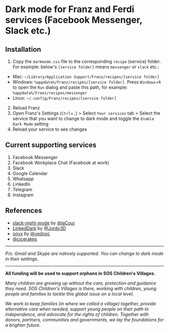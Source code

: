 # Dark mode for Franz and Ferdi services (Facebook Messenger, Slack etc.)

## Installation
1. Copy the `darkmode.css` file to the corresponding `recipe` (service) folder. For example: below's `[service folder]` means `messenger` or `slack` etc.:
  * Mac: `~/Library/Application Support/Franz/recipes/[service folder]`
  * Windows: `%appdata%/Franz/recipes/[service folder]`. Press `Windows`+`R` to open the `Run` dialog and paste this path, for example: `%appdata%/Franz/recipes/messenger`
  * Linux: `~/.config/Franz/recipes/[service folder]`
2. Reload Franz
3. Open Franz's Settings (`Ctrl`+`,`) > Select `Your services` tab > Select the service that you want to change to dark mode and toggle the `Enable Dark Mode` setting
4. Reload your service to see changes

## Current supporting services
1. Facebook Messenger
2. Facebook Workplace Chat (Facebook at work)
3. Slack
4. Google Calendar
5. Whatsapp
6. LinkedIn
7. Telegram
8. Instagram

## References
* [slack-night-mode](https://github.com/laCour/slack-night-mode) by [@laCour](https://github.com/laCour)
* [LinkedDark](https://userstyles.org/styles/173399/linkeddark) by [@Jordy3D](https://github.com/Jordy3D)
* [onyx](https://github.com/vednoc/onyx) by [@vednoc](https://github.com/vednoc)
* [@cicerakes](https://github.com/cicerakes)

---
_P/s: Gmail and Skype are natively supported. You can change to dark mode in their settings._

---

**All funding will be used to support orphans in SOS Children's Villages.**

*Many children are growing up without the care, protection and guidance they need.*
*SOS Children's Villages is there, working with children, young people and families to tackle this global issue on a local level.*
  
*We work to keep families (in where we called a village) together, provide alternative care when needed, support young people on their path to independence, and advocate for the rights of children. Together with donors, partners, communities and governments, we lay the foundations for a brighter future.*
